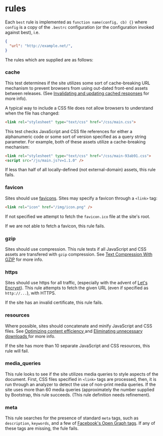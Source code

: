 # rules

Each `best` rule is implemented as `function name(config, cb) {}` where `config` is a copy of the `.bestrc` configuration (or the configuration invoked against best), i.e.

```json
{
  "url": "http://example.net/",
}
```

The rules which are supplied are as follows:

### cache

This test determines if the site utilizes some sort of cache-breaking URL mechanism to prevent browsers from using out-dated front-end assets between releases. (See [Invalidating and updating cached responses](https://developers.google.com/web/fundamentals/performance/optimizing-content-efficiency/http-caching#invalidating-and-updating-cached-responses) for more info).

A typical way to include a CSS file does not allow browsers to understand when the file has changed:

```html
<link rel="stylesheet" type="text/css" href="/css/main.css">
```

This test checks JavaScript and CSS file references for either a alphanumeric code or some sort of version specified as a query string parameter. For example, both of these assets utilize a cache-breaking mechanism:

```html
<link rel="stylesheet" type="text/css" href="/css/main-93ab91.css">
<script src="/js/main.js?v=1.1.0" />
```

If less than half of all locally-defined (not external-domain) assets, this rule fails.

### favicon

Sites should use [favicons](https://en.wikipedia.org/wiki/Favicon#How_to_use). Sites may specify a favicon through a `<link>` tag:


```html
<link rel="icon" href="/img/icon.png" />
```

If not specified we attempt to fetch the `favicon.ico` file at the site's root.

If we are not able to fetch a favicon, this rule fails.

### gzip

Sites should use compression. This rule tests if all JavaScript and CSS assets are transfered with `gzip` compression. See [Text Compression With GZIP](https://developers.google.com/web/fundamentals/performance/optimizing-content-efficiency/optimize-encoding-and-transfer#text-compression-with-gzip) for more info.

### https

Sites should use https for all traffic, (especially with the advent of [Let's Encrypt](https://letsencrypt.org/)). This rule attempts to fetch the given URL (even if specified as `http://...`), with HTTPS.

If the site has an invalid certificate, this rule fails.

### resources

Where possible, sites should concatenate and minify JavaScript and CSS files. See [Optimizing content efficiency
](https://developers.google.com/web/fundamentals/performance/optimizing-content-efficiency/) and [Eliminating unnecessary downloads
](https://developers.google.com/web/fundamentals/performance/optimizing-content-efficiency/eliminate-downloads?hl=en) for more info.

If the site has more than 10 separate JavaScript and CSS resources, this rule will fail.

### media_queries

This rule looks to see if the site utilizes media queries to style aspects of the document. First, CSS files specified in `<link>` tags are processed, then, it is run through an analyzer to detect the use of non-print media queries. If the site uses more than 60 media queries (approximately the number supplied by Bootstrap, this rule succeeds. (This rule definition needs refinement).

### meta

This rule searches for the presence of standard `meta` tags, such as `description`, `keywords`, and a few of [Facebook's Open Graph tags](https://developers.facebook.com/docs/sharing/best-practices#tags). If any of these tags are missing, the fule fails.
